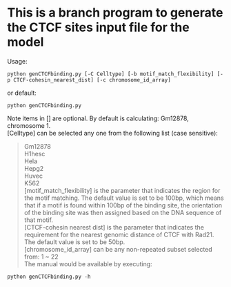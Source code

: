 # This is a branch program to generate the CTCF sites input file for the model
Usage:
```
python genCTCFbinding.py [-C Celltype] [-b motif_match_flexibility] [-p CTCF-cohesin_nearest_dist] [-c chromosome_id_array]
```
or default:
```
python genCTCFbinding.py
```
Note items in [] are optional. By default is calculating: Gm12878, chromosome 1.  
[Celltype] can be selected any one from the following list (case sensitive):
>Gm12878  
>H1hesc  
>Hela  
>Hepg2  
>Huvec  
>K562    
[motif_match_flexibility] is the parameter that indicates the region for the motif matching. The default value is set to be 100bp, which means that if a motif is found within 100bp of the binding site, the orientation of the binding site was then assigned based on the DNA sequence of that motif.  
[CTCF-cohesin nearest dist] is the parameter that indicates the requirement for the nearest genomic distance of CTCF with Rad21. The default value is set to be 50bp.  
[chromosome_id_array] can be any non-repeated subset selected from:
>1 ~ 22  
The manual would be available by executing:
```
python genCTCFbinding.py -h
```